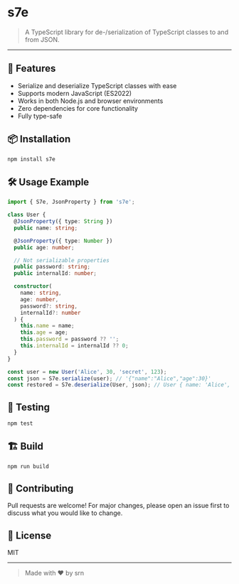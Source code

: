 # s7e

> A TypeScript library for de-/serialization of TypeScript classes to and from JSON.

---

## 🚀 Features

- Serialize and deserialize TypeScript classes with ease
- Supports modern JavaScript (ES2022)
- Works in both Node.js and browser environments
- Zero dependencies for core functionality
- Fully type-safe

## 📦 Installation

```sh
npm install s7e
```

## 🛠️ Usage Example

```ts
import { S7e, JsonProperty } from 's7e';

class User {
  @JsonProperty({ type: String })
  public name: string;

  @JsonProperty({ type: Number })
  public age: number;

  // Not serializable properties
  public password: string;
  public internalId: number;

  constructor(
    name: string,
    age: number,
    password?: string,
    internalId?: number
  ) {
    this.name = name;
    this.age = age;
    this.password = password ?? '';
    this.internalId = internalId ?? 0;
  }
}

const user = new User('Alice', 30, 'secret', 123);
const json = S7e.serialize(user); // '{"name":"Alice","age":30}'
const restored = S7e.deserialize(User, json); // User { name: 'Alice', age: 30, password: '', internalId: 0 }
```

## 🧪 Testing

```sh
npm test
```

## 🏗️ Build

```sh
npm run build
```

## 🤝 Contributing

Pull requests are welcome! For major changes, please open an issue first to discuss what you would like to change.

## 📄 License

MIT

---

> Made with ❤️ by srn
